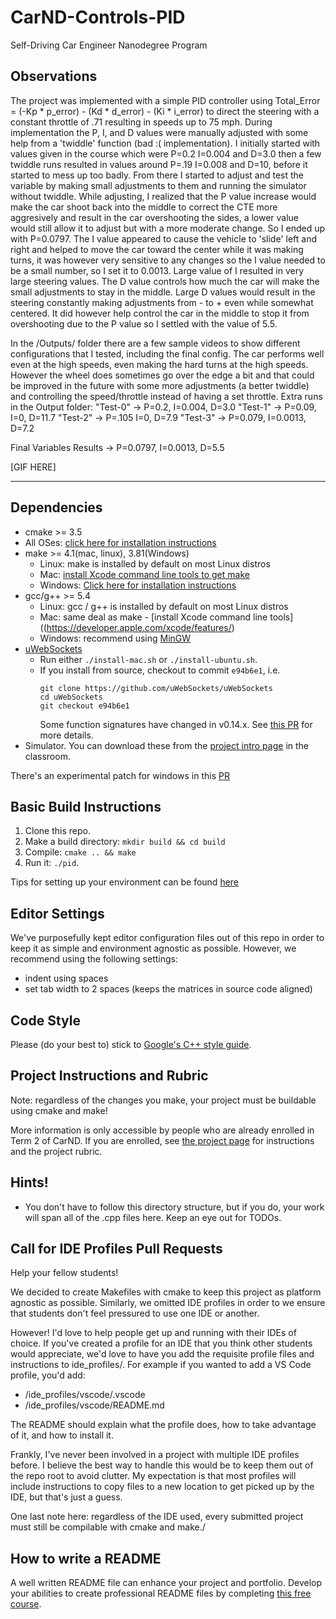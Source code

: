 # CarND-Controls-PID
Self-Driving Car Engineer Nanodegree Program

## Observations
The project was implemented with a simple PID controller using Total_Error = (-Kp * p_error) - (Kd * d_error) - (Ki * i_error) to direct the steering with a constant throttle of .71 resulting in speeds up to 75 mph.
During implementation the P, I, and D values were manually adjusted with some help from a 'twiddle' function (bad :( implementation). I initially started with values given in the course which were P=0.2 I=0.004 and D=3.0 then a few twiddle runs resulted in values around P=.19 I=0.008 and D=10, before it started to mess up too badly. From there I started to adjust and test the variable by making small adjustments to them and running the simulator without twiddle.
While adjusting, I realized that the P value increase would make the car shoot back into the middle to correct the CTE more aggresively and result in the car overshooting the sides, a lower value would still allow it to adjust but with a more moderate change. So I ended up with P=0.0797.
The I value appeared to cause the vehicle to 'slide' left and right and helped to move the car toward the center while it was making turns, it was however very sensitive to any changes so the I value needed to be a small number, so I set it to 0.0013. Large value of I resulted in very large steering values.
The D value controls how much the car will make the small adjustments to stay in the middle. Large D values would result in the steering constantly making adjustments from - to + even while somewhat centered. It did however help control the car in the middle to stop it from overshooting due to the P value so I settled with the value of 5.5.

In the /Outputs/ folder there are a few sample videos to show different configurations that I tested, including the final config. The car performs well even at the high speeds, even making the hard turns at the high speeds. However the wheel does sometimes go over the edge a bit and that could be improved in the future with some more adjustments (a better twiddle) and controlling the speed/throttle instead of having a set throttle.
Extra runs in the Output folder:
"Test-0" -> P=0.2, I=0.004, D=3.0
"Test-1" -> P=0.09, I=0, D=11.7
"Test-2" -> P=.105 I=0, D=7.9
"Test-3" -> P=0.079, I=0.0013, D=7.2

Final Variables Results -> P=0.0797, I=0.0013, D=5.5

[GIF HERE]


---

## Dependencies

* cmake >= 3.5
 * All OSes: [click here for installation instructions](https://cmake.org/install/)
* make >= 4.1(mac, linux), 3.81(Windows)
  * Linux: make is installed by default on most Linux distros
  * Mac: [install Xcode command line tools to get make](https://developer.apple.com/xcode/features/)
  * Windows: [Click here for installation instructions](http://gnuwin32.sourceforge.net/packages/make.htm)
* gcc/g++ >= 5.4
  * Linux: gcc / g++ is installed by default on most Linux distros
  * Mac: same deal as make - [install Xcode command line tools]((https://developer.apple.com/xcode/features/)
  * Windows: recommend using [MinGW](http://www.mingw.org/)
* [uWebSockets](https://github.com/uWebSockets/uWebSockets)
  * Run either `./install-mac.sh` or `./install-ubuntu.sh`.
  * If you install from source, checkout to commit `e94b6e1`, i.e.
    ```
    git clone https://github.com/uWebSockets/uWebSockets 
    cd uWebSockets
    git checkout e94b6e1
    ```
    Some function signatures have changed in v0.14.x. See [this PR](https://github.com/udacity/CarND-MPC-Project/pull/3) for more details.
* Simulator. You can download these from the [project intro page](https://github.com/udacity/self-driving-car-sim/releases) in the classroom.

There's an experimental patch for windows in this [PR](https://github.com/udacity/CarND-PID-Control-Project/pull/3)

## Basic Build Instructions

1. Clone this repo.
2. Make a build directory: `mkdir build && cd build`
3. Compile: `cmake .. && make`
4. Run it: `./pid`. 

Tips for setting up your environment can be found [here](https://classroom.udacity.com/nanodegrees/nd013/parts/40f38239-66b6-46ec-ae68-03afd8a601c8/modules/0949fca6-b379-42af-a919-ee50aa304e6a/lessons/f758c44c-5e40-4e01-93b5-1a82aa4e044f/concepts/23d376c7-0195-4276-bdf0-e02f1f3c665d)

## Editor Settings

We've purposefully kept editor configuration files out of this repo in order to
keep it as simple and environment agnostic as possible. However, we recommend
using the following settings:

* indent using spaces
* set tab width to 2 spaces (keeps the matrices in source code aligned)

## Code Style

Please (do your best to) stick to [Google's C++ style guide](https://google.github.io/styleguide/cppguide.html).

## Project Instructions and Rubric

Note: regardless of the changes you make, your project must be buildable using
cmake and make!

More information is only accessible by people who are already enrolled in Term 2
of CarND. If you are enrolled, see [the project page](https://classroom.udacity.com/nanodegrees/nd013/parts/40f38239-66b6-46ec-ae68-03afd8a601c8/modules/f1820894-8322-4bb3-81aa-b26b3c6dcbaf/lessons/e8235395-22dd-4b87-88e0-d108c5e5bbf4/concepts/6a4d8d42-6a04-4aa6-b284-1697c0fd6562)
for instructions and the project rubric.

## Hints!

* You don't have to follow this directory structure, but if you do, your work
  will span all of the .cpp files here. Keep an eye out for TODOs.

## Call for IDE Profiles Pull Requests

Help your fellow students!

We decided to create Makefiles with cmake to keep this project as platform
agnostic as possible. Similarly, we omitted IDE profiles in order to we ensure
that students don't feel pressured to use one IDE or another.

However! I'd love to help people get up and running with their IDEs of choice.
If you've created a profile for an IDE that you think other students would
appreciate, we'd love to have you add the requisite profile files and
instructions to ide_profiles/. For example if you wanted to add a VS Code
profile, you'd add:

* /ide_profiles/vscode/.vscode
* /ide_profiles/vscode/README.md

The README should explain what the profile does, how to take advantage of it,
and how to install it.

Frankly, I've never been involved in a project with multiple IDE profiles
before. I believe the best way to handle this would be to keep them out of the
repo root to avoid clutter. My expectation is that most profiles will include
instructions to copy files to a new location to get picked up by the IDE, but
that's just a guess.

One last note here: regardless of the IDE used, every submitted project must
still be compilable with cmake and make./

## How to write a README
A well written README file can enhance your project and portfolio.  Develop your abilities to create professional README files by completing [this free course](https://www.udacity.com/course/writing-readmes--ud777).


